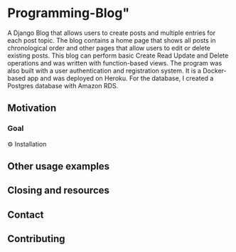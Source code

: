 # Programming-Blog" 
A Django Blog that allows users to create posts and multiple entries for each post topic. The blog contains a home page that shows all posts in chronological order and other pages that allow users to edit or delete existing posts. This blog can perform basic Create Read Update and Delete operations and was written with function-based views. The program was also built with a user authentication and registration system. It is a Docker-based app and was deployed on Heroku. For the database, I created a Postgres database with Amazon RDS. 

## Motivation

### Goal

⚙️ Installation

## Other usage examples
## Closing and resources 
## Contact
## Contributing


